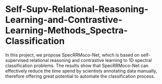 # Self-Supv-Relational-Reasoning-Learning-and-Contrastive-Learning-Methods_Spectra-Classification

In this project, we propose SpecRRMoco-Net, which is based on self-supervised relational reasoning and contrastive learning to 1D spectral classification problems.  The results show that SpecRRMoco-Net can effectively reduce the time spend by scientists annotating data manually, therefore offering great potential to automate the classification process.

